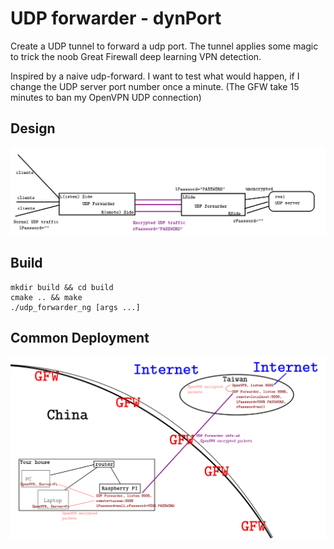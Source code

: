 # UDP forwarder - dynPort

Create a UDP tunnel to forward a udp port. The tunnel applies some magic to trick the noob Great Firewall deep learning VPN
detection. 

Inspired by a naive udp-forward. I want to test what would happen, if I change the UDP server port number once a minute. 
(The GFW take 15 minutes to ban my OpenVPN UDP connection)

## Design

![explain.png](https://raw.githubusercontent.com/recolic/udp_forwarder_ng/master/res/explain.png)

## Build

```
mkdir build && cd build
cmake .. && make
./udp_forwarder_ng [args ...]
```

## Common Deployment

![solu.png](https://raw.githubusercontent.com/recolic/udp_forwarder_ng/master/res/solu.png)

